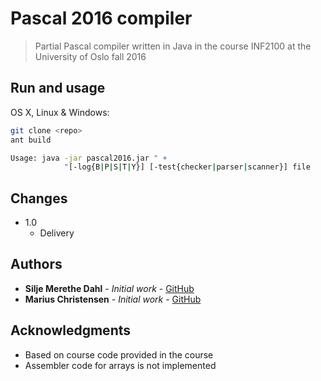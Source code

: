 # Pascal 2016 compiler
> Partial Pascal compiler written in Java in the course INF2100 at the University of Oslo fall 2016

## Run and usage

OS X, Linux & Windows:

```sh
git clone <repo>
ant build

Usage: java -jar pascal2016.jar " +
            "[-log{B|P|S|T|Y}] [-test{checker|parser|scanner}] file
```

## Changes

* 1.0
    * Delivery

## Authors

* **Silje Merethe Dahl** - *Initial work* - [GitHub](https://github.com/silmer)
* **Marius Christensen** - *Initial work* - [GitHub](https://github.com/mariusch)

## Acknowledgments

* Based on course code provided in the course
* Assembler code for arrays is not implemented

